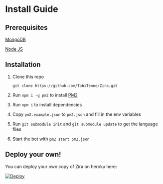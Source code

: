# Install Guide
## Prerequisites
[MongoDB](https://www.mongodb.com/)

[Node JS](https://nodejs.org)

## Installation

1. Clone this repo

    ```
    git clone https://github.com/TobiTenno/Zira.git
    ```
2. Run `npm i -g pm2` to install [PM2](http://pm2.keymetrics.io/)

3. Run `npm i` to install dependencies

4. Copy `pm2.example.json` to `pm2.json` and fill in the env variables

5. Run `git submodule init` and `git submodule update` to get the language files

6. Start the bot with `pm2 start pm2.json`


## Deploy your own!

You can deploy your own copy of Zira on heroku here:

[![Deploy](https://www.herokucdn.com/deploy/button.svg)](https://heroku.com/deploy?template=https://github.com/tobitenno/zira)
